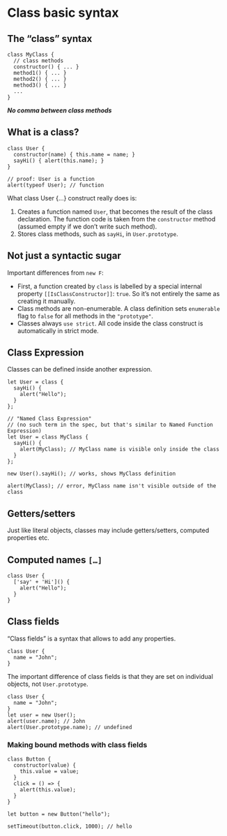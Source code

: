 # Class basic syntax

## The “class” syntax

```
class MyClass {
  // class methods
  constructor() { ... }
  method1() { ... }
  method2() { ... }
  method3() { ... }
  ...
}
```

***No comma between class methods***

## What is a class?

```
class User {
  constructor(name) { this.name = name; }
  sayHi() { alert(this.name); }
}

// proof: User is a function
alert(typeof User); // function
```

What class User {...} construct really does is:

1. Creates a function named `User`, that becomes the result of the class declaration. The function code is taken from the `constructor` method (assumed empty if we don’t write such method). 
2. Stores class methods, such as `sayHi`, in `User.prototype`.

## Not just a syntactic sugar

Important differences from `new F`:
- First, a function created by `class` is labelled by a special internal property `[[IsClassConstructor]]`: `true`. So it’s not entirely the same as creating it manually.
- Class methods are non-enumerable. A class definition sets `enumerable` flag to `false` for all methods in the `"prototype"`.
- Classes always `use strict`. All code inside the class construct is automatically in strict mode.

## Class Expression

Classes can be defined inside another expression.

```
let User = class {
  sayHi() {
    alert("Hello");
  }
};
```

```
// "Named Class Expression"
// (no such term in the spec, but that's similar to Named Function Expression)
let User = class MyClass {
  sayHi() {
    alert(MyClass); // MyClass name is visible only inside the class
  }
};

new User().sayHi(); // works, shows MyClass definition

alert(MyClass); // error, MyClass name isn't visible outside of the class
```

## Getters/setters

Just like literal objects, classes may include getters/setters, computed properties etc.

## Computed names `[…]`

```
class User {
  ['say' + 'Hi']() {
    alert("Hello");
  }
}
```

## Class fields

“Class fields” is a syntax that allows to add any properties.

```
class User {
  name = "John";
}
```

The important difference of class fields is that they are set on individual objects, not `User.prototype`.

```
class User {
  name = "John";
}
let user = new User();
alert(user.name); // John
alert(User.prototype.name); // undefined
```

### Making bound methods with class fields

```
class Button {
  constructor(value) {
    this.value = value;
  }
  click = () => {
    alert(this.value);
  }
}

let button = new Button("hello");

setTimeout(button.click, 1000); // hello
```


